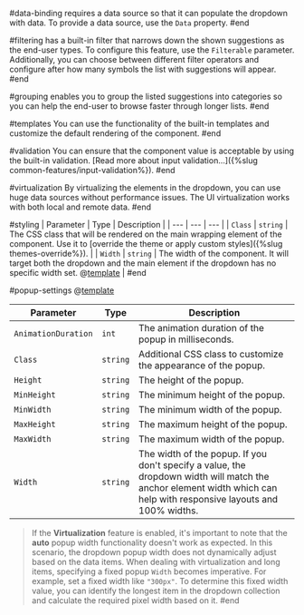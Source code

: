 #data-binding
requires a data source so that it can populate the dropdown with data. To provide a data source, use the `Data` property.
#end

#filtering
has a built-in filter that narrows down the shown suggestions as the end-user types. To configure this feature, use the `Filterable` parameter. Additionally, you can choose between different filter operators and configure after how many symbols the list with suggestions will appear.
#end

#grouping
enables you to group the listed suggestions into categories so you can help the end-user to browse faster through longer lists.
#end

#templates
You can use the functionality of the built-in templates and customize the default rendering of the component.
#end

#validation
You can ensure that the component value is acceptable by using the built-in validation. [Read more about input validation...]({%slug common-features/input-validation%}).
#end

#virtualization
By virtualizing the elements in the dropdown, you can use huge data sources without performance issues. The UI virtualization works with both local and remote data.
#end

#styling
| Parameter | Type | Description |
| --- | --- | --- |
| `Class` | `string` | The CSS class that will be rendered on the main wrapping element of the component. Use it to [override the theme or apply custom styles]({%slug themes-override%}). |
| `Width` | `string` | The width of the component. It will target both the dropdown and the main element if the dropdown has no specific width set. @[template](/_contentTemplates/inputs/inputs-width-template.md#inputs-width-information) |
#end

#popup-settings
@[template](/_contentTemplates/common/parameters-table-styles.md#table-layout)

| Parameter | Type | Description |
| --- | --- | --- |
| `AnimationDuration` | `int` | The animation duration of the popup in milliseconds. |
| `Class` | `string` | Additional CSS class to customize the appearance of the popup. |
| `Height` | `string` | The height of the popup. |
| `MinHeight`| `string` | The minimum height of the popup. |
| `MinWidth` | `string` | The minimum width of the popup. |
| `MaxHeight` | `string` | The maximum height of the popup. |
| `MaxWidth` | `string` | The maximum width of the popup. |
| `Width` | `string` | The width of the popup. If you don't specify a value, the dropdown width will match the anchor element width which can help with responsive layouts and 100% widths. |

>If the **Virtualization** feature is enabled, it's important to note that the **auto** popup width functionality doesn't work as expected. In this scenario, the dropdown popup width does not dynamically adjust based on the data items. When dealing with virtualization and long items, specifying a fixed popup `Width` becomes imperative. For example, set a fixed width like `"300px"`. To determine this fixed width value, you can identify the longest item in the dropdown collection and calculate the required pixel width based on it.
#end
